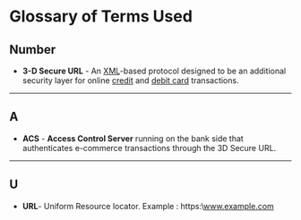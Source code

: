# Glossary of Terms Used

## Number

- **3-D Secure URL** -  An [XML](https://en.wikipedia.org/wiki/XML)-based protocol designed to be an additional security layer for online [credit](https://en.wikipedia.org/wiki/Credit_card) and [debit card](https://en.wikipedia.org/wiki/Debit_card) transactions.

------

## A

- **ACS** - **Access Control Server** running on the bank side that authenticates e-commerce transactions through the 3D Secure URL.

------

## U

- **URL**- Uniform Resource locator. Example : https:\\www.example.com